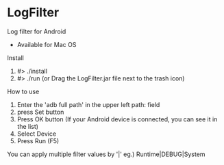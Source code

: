# LogFilter
Log filter for Android

- Available for Mac OS

Install 

1. #> ./install
2. #> ./run (or Drag the LogFilter.jar file next to the trash icon)


How to use

1. Enter the 'adb full path' in the upper left path: field
2. press Set button
3. Press OK button (If your Android device is connected, you can see it in the list)
4. Select Device
5. Press Run (F5) 


You can apply multiple filter values by '|'
eg.) Runtime|DEBUG|System
